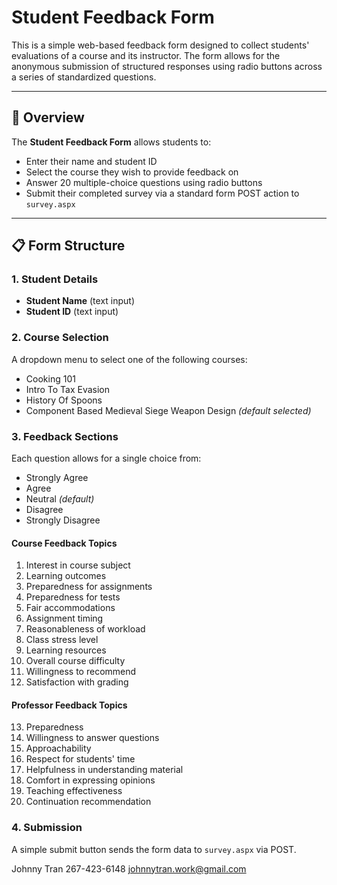 # Student Feedback Form

This is a simple web-based feedback form designed to collect students' evaluations of a course and its instructor. The form allows for the anonymous submission of structured responses using radio buttons across a series of standardized questions.

---

## 📝 Overview

The **Student Feedback Form** allows students to:

- Enter their name and student ID  
- Select the course they wish to provide feedback on  
- Answer 20 multiple-choice questions using radio buttons  
- Submit their completed survey via a standard form POST action to `survey.aspx`

---

## 📋 Form Structure

### 1. Student Details

- **Student Name** (text input)  
- **Student ID** (text input)

### 2. Course Selection

A dropdown menu to select one of the following courses:

- Cooking 101  
- Intro To Tax Evasion  
- History Of Spoons  
- Component Based Medieval Siege Weapon Design *(default selected)*

### 3. Feedback Sections

Each question allows for a single choice from:

- Strongly Agree  
- Agree  
- Neutral *(default)*  
- Disagree  
- Strongly Disagree  

#### Course Feedback Topics

1. Interest in course subject  
2. Learning outcomes  
3. Preparedness for assignments  
4. Preparedness for tests  
5. Fair accommodations  
6. Assignment timing  
7. Reasonableness of workload  
8. Class stress level  
9. Learning resources  
10. Overall course difficulty  
11. Willingness to recommend  
12. Satisfaction with grading  

#### Professor Feedback Topics

13. Preparedness  
14. Willingness to answer questions  
15. Approachability  
16. Respect for students' time  
17. Helpfulness in understanding material  
18. Comfort in expressing opinions  
19. Teaching effectiveness  
20. Continuation recommendation  

### 4. Submission

A simple submit button sends the form data to `survey.aspx` via POST.

Johnny Tran
267-423-6148
johnnytran.work@gmail.com
